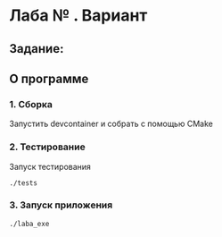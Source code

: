 # Лаба № . Вариант 
## Задание:

## О программе
### 1. Сборка
Запустить devcontainer и собрать с помощью CMake
### 2. Тестирование
Запуск тестирования
```
./tests
```
### 3. Запуск приложения
```
./laba_exe
```